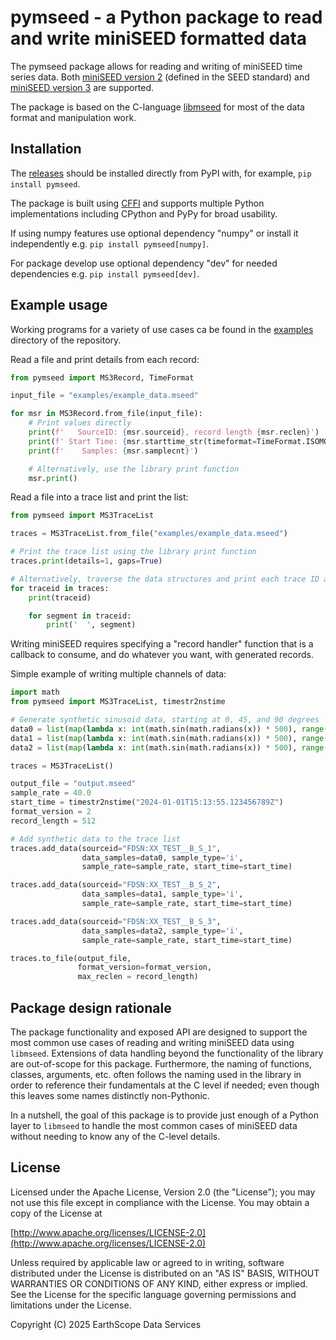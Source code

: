 # pymseed - a Python package to read and write miniSEED formatted data

The pymseed package allows for reading and writing of miniSEED
time series data.  Both [miniSEED version 2](https://fdsn.org/pdf/SEEDManual_V2.4.pdf)
(defined in the SEED standard) and [miniSEED version 3](https://docs.fdsn.org/projects/miniseed3)
are supported.

The package is based on the C-language [libmseed](https://earthscope.github.io/libmseed)
for most of the data format and manipulation work.

## Installation

The [releases](https://pypi.org/project/pymseed/) should be installed
directly from PyPI with, for example, `pip install pymseed`.

The package is built using [CFFI](https://cffi.readthedocs.io/) and supports
multiple Python implementations including CPython and PyPy for broad usability.

If using numpy features use optional dependency "numpy" or install it independently
e.g. `pip install pymseed[numpy]`.

For package develop use optional dependency "dev" for needed dependencies
e.g. `pip install pymseed[dev]`.

## Example usage

Working programs for a variety of use cases ca be found in the
[examples](https://github.com/EarthScope/pymseed/tree/main/examples) directory of the repository.

Read a file and print details from each record:
```python
from pymseed import MS3Record, TimeFormat

input_file = "examples/example_data.mseed"

for msr in MS3Record.from_file(input_file):
    # Print values directly
    print(f'   SourceID: {msr.sourceid}, record length {msr.reclen}')
    print(f' Start Time: {msr.starttime_str(timeformat=TimeFormat.ISOMONTHDAY_SPACE_Z)}')
    print(f'    Samples: {msr.samplecnt}')

    # Alternatively, use the library print function
    msr.print()
```

Read a file into a trace list and print the list:
```python
from pymseed import MS3TraceList

traces = MS3TraceList.from_file("examples/example_data.mseed")

# Print the trace list using the library print function
traces.print(details=1, gaps=True)

# Alternatively, traverse the data structures and print each trace ID and segment
for traceid in traces:
    print(traceid)

    for segment in traceid:
        print('  ', segment)
```

Writing miniSEED requires specifying a "record handler" function that is
a callback to consume, and do whatever you want, with generated records.

Simple example of writing multiple channels of data:
```python
import math
from pymseed import MS3TraceList, timestr2nstime

# Generate synthetic sinusoid data, starting at 0, 45, and 90 degrees
data0 = list(map(lambda x: int(math.sin(math.radians(x)) * 500), range(0, 500)))
data1 = list(map(lambda x: int(math.sin(math.radians(x)) * 500), range(45, 500 + 45)))
data2 = list(map(lambda x: int(math.sin(math.radians(x)) * 500), range(90, 500 + 90)))

traces = MS3TraceList()

output_file = "output.mseed"
sample_rate = 40.0
start_time = timestr2nstime("2024-01-01T15:13:55.123456789Z")
format_version = 2
record_length = 512

# Add synthetic data to the trace list
traces.add_data(sourceid="FDSN:XX_TEST__B_S_1",
                data_samples=data0, sample_type='i',
                sample_rate=sample_rate, start_time=start_time)

traces.add_data(sourceid="FDSN:XX_TEST__B_S_2",
                data_samples=data1, sample_type='i',
                sample_rate=sample_rate, start_time=start_time)

traces.add_data(sourceid="FDSN:XX_TEST__B_S_3",
                data_samples=data2, sample_type='i',
                sample_rate=sample_rate, start_time=start_time)

traces.to_file(output_file,
               format_version=format_version,
               max_reclen = record_length)
```

## Package design rationale

The package functionality and exposed API are designed to support the most
common use cases of reading and writing miniSEED data using `libmseed`.
Extensions of data handling beyond the functionality of the library are
out-of-scope for this package.  Furthermore, the naming of functions, classes,
arguments, etc. often follows the naming used in the library in order to
reference their fundamentals at the C level if needed; even though this leaves
some names distinctly non-Pythonic.

In a nutshell, the goal of this package is to provide just enough of a Python
layer to `libmseed` to handle the most common cases of miniSEED data without
needing to know any of the C-level details.

## License

Licensed under the Apache License, Version 2.0 (the "License");
you may not use this file except in compliance with the License.
You may obtain a copy of the License at

[http://www.apache.org/licenses/LICENSE-2.0](http://www.apache.org/licenses/LICENSE-2.0)

Unless required by applicable law or agreed to in writing, software
distributed under the License is distributed on an "AS IS" BASIS,
WITHOUT WARRANTIES OR CONDITIONS OF ANY KIND, either express or implied.
See the License for the specific language governing permissions and
limitations under the License.

Copyright (C) 2025 EarthScope Data Services
